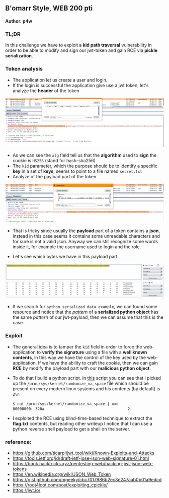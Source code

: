 
## B'omarr Style, WEB 200 pti
#### Author: p4w

### TL;DR
In this challenge we have to exploit a __kid path traversal__ vulnerability in order to be able to modify and sign our jwt-token and gain RCE via __pickle serialization__.

### Token analysis
* The application let us create a user and login.
* If the login is successful the application give use a jwt token, let's analyze the __header__ of the token

![alt login](./screen/login.png)

* As we can see the `alg` field tell us that the __algorithm__ used to __sign__ the cookie is `HS256` (stand for hash-sha256)
* The `kid` parameter, which the purpose should be to identify a specific __key__ in a set of __keys__, seems to point to a file named `secret.txt`
* Analyze of the payload part of the token

![alt login](./screen/login_2.png)

* That is tricky since usually the __payload__ part of a token contains a __json__, instead in this case seems it contains some unreadable characters and for sure is not a valid json. Anyway we can still recognize some words inside it, for example the username used to login and the role.

* Let's see which bytes we have in this payload part:

![alt login](./screen/burp_decode.png)

* If we search for `python serialized data example`, we can found some resource and notice that the _pattern_ of a __serialized python object__ has the same _pattern_ of our jwt-payload, then we can assume that this is the case.

### Exploit

* The general idea is to tamper the `kid` field in order to force the web-application to __verify the signature__ using a file with a __well known contents__, in this way we have the control of the key used by the web-application. If we have the ability to craft the cookie, then we can gain __RCE__ by modify the payload part with our __malicious python object__.

* To do that I build a python script. In <a href=./x.py>this</a> script you can see that I picked up the `/proc/sys/kernel/randomize_va_space` file which should be present on every modern linux systems and his contents (by default) is `2\n`

  ```
  $ cat /proc/sys/kernel/randomize_va_space | xxd
  00000000: 320a                                     2.
  ```

* I exploited the RCE using blind-time-based technique to extract the __flag.txt__ contents, but reading other writeup I notice that I can use a python reverse shell payload to get a shell on the server.

### reference:
* https://github.com/ticarpi/jwt_tool/wiki/Known-Exploits-and-Attacks
* https://tools.ietf.org/id/draft-ietf-jose-json-web-signature-01.html
* https://book.hacktricks.xyz/pentesting-web/hacking-jwt-json-web-tokens
* https://en.wikipedia.org/wiki/JSON_Web_Token
* https://gist.github.com/mgeeky/cbc7017986b2ec3e247aab0b01a9edcd
* https://root4loot.com/post/exploiting_cpickle/
* https://jwt.io/
